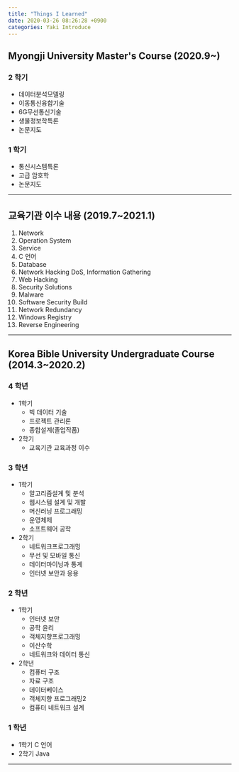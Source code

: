 ```yaml
---
title: "Things I Learned"
date: 2020-03-26 08:26:28 +0900
categories: Yaki Introduce
---
```


## Myongji University Master's Course (2020.9~)

### 2 학기

- 데이터분석모델링
- 이동통신융합기술
- 6G무선통신기술
- 생물정보학특론
- 논문지도

### 1 학기

- 통신시스템특론
- 고급 암호학
- 논문지도

---

## 교육기관 이수 내용 (2019.7~2021.1)

1. Network
2. Operation System
3. Service
4. C 언어
5. Database
6. Network Hacking DoS, Information Gathering
7. Web Hacking
8. Security Solutions
9. Malware
10. Software Security Build
11. Network Redundancy
12. Windows Registry
13. Reverse Engineering

---

## Korea Bible University Undergraduate Course (2014.3~2020.2)

### 4 학년

- 1학기
  - 빅 데이터 기술
  - 프로젝트 관리론
  - 종합설계(졸업작품)
- 2학기
  - 교육기관 교육과정 이수

### 3 학년

- 1학기
  - 알고리즘설계 및 분석
  - 웹시스템 설계 및 개발
  - 머신러닝 프로그래밍
  - 운영체제
  - 소프트웨어 공학
- 2학기
  - 네트워크프로그래밍
  - 무선 및 모바일 통신
  - 데이터마이닝과 통계
  - 인터넷 보안과 응용

### 2 학년

- 1학기
  - 인터넷 보안
  - 공학 윤리
  - 객체지향프로그래밍
  - 이산수학
  - 네트워크와 데이터 통신
- 2학년
  - 컴퓨터 구조
  - 자료 구조
  - 데이터베이스
  - 객체지향 프로그래밍2
  - 컴퓨터 네트워크 설계

### 1 학년

- 1학기 C 언어
- 2학기 Java

---

